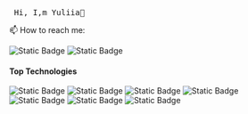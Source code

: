 <pre> Hi, I,m Yuliia👋 </pre>

📫 How to reach me:

![Static Badge](https://img.shields.io/badge/Linkedin-%230A66C2?logo=linkedin&logoColor=white&link=https%3A%2F%2Fwww.linkedin.com%2Fin%2Fyuliia-kosenchuk%2F)
![Static Badge](https://img.shields.io/badge/Gmail-%23EA4335?logo=gmail&logoColor=white&link=yuliia.kosenchuk%40gmail.com)

#### Top Technologies
![Static Badge](https://img.shields.io/badge/REACT-%2361DAFB?logo=react&logoColor=black) ![Static Badge](https://img.shields.io/badge/REACT%20HOOK%20FORM-%23EC5990?logo=reacthookform&logoColor=black)
 ![Static Badge](https://img.shields.io/badge/REDUX-%23764ABC?logo=redux&logoColor=black)
 ![Static Badge](https://img.shields.io/badge/JAVASCRIPT-%23F7DF1E?logo=javascript&logoColor=black)  ![Static Badge](https://img.shields.io/badge/TYPESCRIPT-%233178C6?logo=typescript&logoColor=black) ![Static Badge](https://img.shields.io/badge/SASS-%23CC6699?logo=sass&logoColor=white) ![Static Badge](https://img.shields.io/badge/BULMA-%2300D1B2?logo=bulma&logoColor=black)





